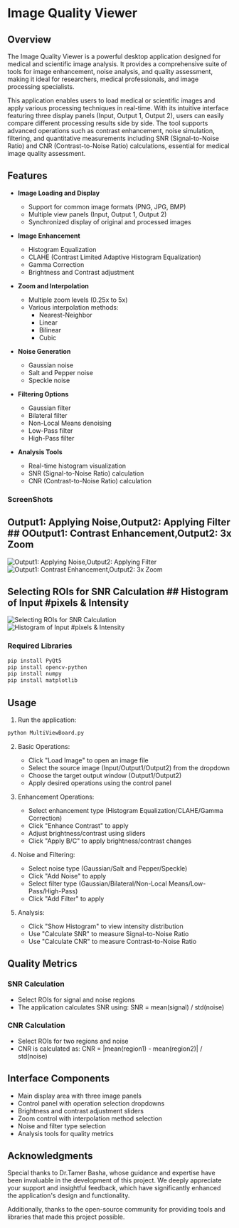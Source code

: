# Image Quality Viewer

## Overview

The Image Quality Viewer is a powerful desktop application designed for medical and scientific image analysis. It provides a comprehensive suite of tools for image enhancement, noise analysis, and quality assessment, making it ideal for researchers, medical professionals, and image processing specialists.

This application enables users to load medical or scientific images and apply various processing techniques in real-time. With its intuitive interface featuring three display panels (Input, Output 1, Output 2), users can easily compare different processing results side by side. The tool supports advanced operations such as contrast enhancement, noise simulation, filtering, and quantitative measurements including SNR (Signal-to-Noise Ratio) and CNR (Contrast-to-Noise Ratio) calculations, essential for medical image quality assessment.


## Features

- **Image Loading and Display**
  - Support for common image formats (PNG, JPG, BMP)
  - Multiple view panels (Input, Output 1, Output 2)
  - Synchronized display of original and processed images

- **Image Enhancement**
  - Histogram Equalization
  - CLAHE (Contrast Limited Adaptive Histogram Equalization)
  - Gamma Correction
  - Brightness and Contrast adjustment

- **Zoom and Interpolation**
  - Multiple zoom levels (0.25x to 5x)
  - Various interpolation methods:
    - Nearest-Neighbor
    - Linear
    - Bilinear
    - Cubic

- **Noise Generation**
  - Gaussian noise
  - Salt and Pepper noise
  - Speckle noise

- **Filtering Options**
  - Gaussian filter
  - Bilateral filter
  - Non-Local Means denoising
  - Low-Pass filter
  - High-Pass filter

- **Analysis Tools**
  - Real-time histogram visualization
  - SNR (Signal-to-Noise Ratio) calculation
  - CNR (Contrast-to-Noise Ratio) calculation

### ScreenShots
   ## Output1: Applying Noise,Output2: Applying Filter             ## OOutput1: Contrast Enhancement,Output2: 3x Zoom
![Output1: Applying Noise,Output2: Applying Filter](Images/1.png) ![Output1: Contrast Enhancement,Output2: 3x Zoom](Images/2.png) 
## Selecting ROIs for SNR Calculation  ## Histogram of Input #pixels & Intensity
![Selecting ROIs for SNR Calculation](Images/3.png) ![Histogram of Input #pixels & Intensity](Images/4.png)


### Required Libraries
```bash
pip install PyQt5
pip install opencv-python
pip install numpy
pip install matplotlib
```

## Usage

1. Run the application:
```bash
python MultiViewBoard.py
```

2. Basic Operations:
   - Click "Load Image" to open an image file
   - Select the source image (Input/Output1/Output2) from the dropdown
   - Choose the target output window (Output1/Output2)
   - Apply desired operations using the control panel

3. Enhancement Operations:
   - Select enhancement type (Histogram Equalization/CLAHE/Gamma Correction)
   - Click "Enhance Contrast" to apply
   - Adjust brightness/contrast using sliders
   - Click "Apply B/C" to apply brightness/contrast changes

4. Noise and Filtering:
   - Select noise type (Gaussian/Salt and Pepper/Speckle)
   - Click "Add Noise" to apply
   - Select filter type (Gaussian/Bilateral/Non-Local Means/Low-Pass/High-Pass)
   - Click "Add Filter" to apply

5. Analysis:
   - Click "Show Histogram" to view intensity distribution
   - Use "Calculate SNR" to measure Signal-to-Noise Ratio
   - Use "Calculate CNR" to measure Contrast-to-Noise Ratio

## Quality Metrics

### SNR Calculation
- Select ROIs for signal and noise regions
- The application calculates SNR using: SNR = mean(signal) / std(noise)

### CNR Calculation
- Select ROIs for two regions and noise
- CNR is calculated as: CNR = |mean(region1) - mean(region2)| / std(noise)

## Interface Components

- Main display area with three image panels
- Control panel with operation selection dropdowns
- Brightness and contrast adjustment sliders
- Zoom control with interpolation method selection
- Noise and filter type selection
- Analysis tools for quality metrics
  
## Acknowledgments
Special thanks to Dr.Tamer Basha, whose guidance and expertise have been invaluable in the development of this project. We deeply appreciate your support and insightful feedback, which have significantly enhanced the application's design and functionality.

Additionally, thanks to the open-source community for providing tools and libraries that made this project possible.
